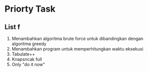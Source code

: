 # Priorty Task

## List f

1. Menambahkan algoritma brute force untuk dibandingkan dengan algoritma greedy
2. Menambahkan program untuk memperhitungkan waktu eksekusi
3. Tabulate++
4. Knapsncak full
5. Only "do it now"